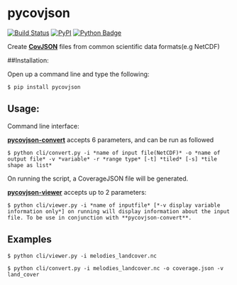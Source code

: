 # pycovjson  
[![Build Status](https://travis-ci.org/Reading-eScience-Centre/pycovjson.svg?branch=master)](https://travis-ci.org/Reading-eScience-Centre/pycovjson)
[![PyPI](https://img.shields.io/pypi/v/pycovjson.svg?maxAge=2592000?style=plastic)](https://pypi.python.org/pypi/pycovjson)
[![Python Badge](https://img.shields.io/badge/python-3-blue.svg)](https://www.python.org/downloads/)

Create **[CovJSON](https://covjson.org/)** files from common scientific data formats(e.g NetCDF)

##Installation:

Open up a command line and type the following:
```
$ pip install pycovjson
```
## Usage:
Command line interface:

**[pycovjson-convert](https://github.com/Reading-eScience-Centre/pycovjson/blob/master/pycovjson/cli/convert.py)** accepts 6 parameters, and can be run as followed 
```
$ python cli/convert.py -i *name of input file(NetCDF)* -o *name of output file* -v *variable* -r *range type* [-t] *tiled* [-s] *tile shape as list*
```


On running the script, a CoverageJSON file will be generated.

**[pycovjson-viewer](https://github.com/Reading-eScience-Centre/pycovjson/blob/master/pycovjson/cli/viewer.py)** accepts up to 2 parameters: 
```
$ python cli/viewer.py -i *name of inputfile* [*-v display variable information only*] on running will display information about the input file. To be use in conjunction with **pycovjson-convert**.
```

Examples
--------
```
$ python cli/viewer.py -i melodies_landcover.nc
    
$ python cli/convert.py -i melodies_landcover.nc -o coverage.json -v land_cover
``` 
